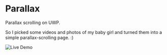 # Parallax
Parallax scrolling on UWP.

So I picked some videos and photos of my baby girl and turned them into a simple parallax-scrolling page. :)

![Live Demo](http://ww1.sinaimg.cn/large/6376e69egw1ewhaflowxqg20i80x4u0z.gif)
